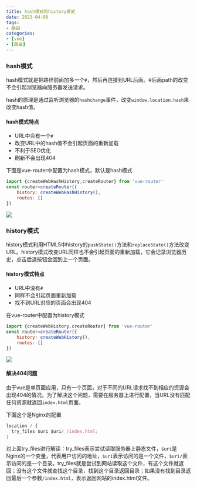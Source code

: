 ```yaml
---
title: hash模式和history模式
date: 2023-04-08
tags:
- 路由
categories:
- [vue]
- [路由]
---
```


### hash模式

hash模式就是把路径前面加多一个`#`，然后再连接到URL后面。#后面path的改变不会引起浏览器向服务器发送请求。

hash的原理是通过监听浏览器的`hashchange`事件，改变`window.location.hash`来改变hash值。

#### hash模式特点

* URL中会有一个`#`
* 改变URL中的hash值不会引起页面的重新加载
* 不利于SEO优化
* 刷新不会出现404

下面是vue-router中配置为hash模式，默认是hash模式

```js
import {createWebHashHistory,createRouter} from 'vue-router'
const router=createRouter({
    history: createWebHashHistory(),
    routes: []
})
```

![](https://dong-image.oss-cn-guangzhou.aliyuncs.com/image/image-20230404173426735.png)

### history模式

history模式利用HTML5中history的`pushState()`方法和`replaceState()`方法改变URL。history模式改变URL同样也不会引起页面的重新加载，它会记录浏览器历史，点击后退按钮会回到上一个页面。

#### history模式特点

* URL中没有`#`
* 同样不会引起页面重新加载
* 找不到URL对应的页面会出现404

在vue-router中配置为history模式

```js
import {createWebHistory,createRouter} from 'vue-router'
const router=createRouter({
    history: createWebHistory(),
    routes: []
})
```

![](https://dong-image.oss-cn-guangzhou.aliyuncs.com/image/image-20230404175434918.png)

#### 解决404问题

由于vue是单页面应用，只有一个页面，对于不同的URL请求找不到相应的资源会出现404的情况。为了解决这个问题，需要在服务器上进行配置，当URL没有匹配任何资源就返回`index.html`页面。

下面这个是Nginx的配置

```js
location / {
  try_files $uri $uri/ /index.html;
}
```

对上面try_files进行解读：try_files表示尝试读取服务器上静态文件，`$uri`是Nginx的一个变量，代表用户访问的地址，`$uri`表示访问的是一个文件，`$uri/`表示访问的是一个目录。try_files就是尝试到网站读取这个文件，有这个文件就返回；没有这个文件就查找这个目录，找到这个目录返回目录；如果没有找到目录返回最后一个参数`/index.html`，表示返回网站的index.html文件。